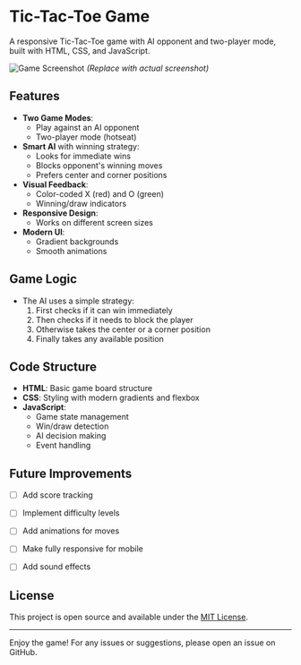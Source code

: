 # Tic-Tac-Toe Game

A responsive Tic-Tac-Toe game with AI opponent and two-player mode, built with HTML, CSS, and JavaScript.

![Game Screenshot](https://via.placeholder.com/400x400/000000/FFFFFF?text=Tic-Tac-Toe+Game) 
*(Replace with actual screenshot)*

## Features

- **Two Game Modes**:
  - Play against an AI opponent
  - Two-player mode (hotseat)
- **Smart AI** with winning strategy:
  - Looks for immediate wins
  - Blocks opponent's winning moves
  - Prefers center and corner positions
- **Visual Feedback**:
  - Color-coded X (red) and O (green)
  - Winning/draw indicators
- **Responsive Design**:
  - Works on different screen sizes
- **Modern UI**:
  - Gradient backgrounds
  - Smooth animations


## Game Logic

- The AI uses a simple strategy:
  1. First checks if it can win immediately
  2. Then checks if it needs to block the player
  3. Otherwise takes the center or a corner position
  4. Finally takes any available position

## Code Structure

- **HTML**: Basic game board structure
- **CSS**: Styling with modern gradients and flexbox
- **JavaScript**:
  - Game state management
  - Win/draw detection
  - AI decision making
  - Event handling

## Future Improvements

- [ ] Add score tracking
- [ ] Implement difficulty levels
- [ ] Add animations for moves
- [ ] Make fully responsive for mobile
- [ ] Add sound effects


## License

This project is open source and available under the [MIT License](LICENSE).

---

Enjoy the game! For any issues or suggestions, please open an issue on GitHub.
